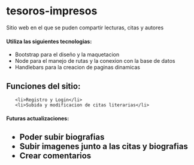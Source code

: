 # tesoros-impresos

Sitio web en el que se puden compartir lecturas, citas y autores


<h4>Utiliza las siguientes tecnologias:</h2>
<ul>
	<li>Bootstrap para el diseño y la maquetacion</li>
	<li>Node para el manejo de rutas y la conexion con la base de datos</li>
	<li>Handlebars para la creacion de paginas dinamicas</li>
</ul>

<h2>Funciones del sitio:</h2>
<ul>

	<li>Registro y Login</li>
	<li>Subida y modificacion de citas literarias</li>
</ul>

<h4>Futuras actualizaciones:<h2>
<ul>
	<li>Poder subir biografias</li>
	<li>Subir imagenes junto a las citas y biografias</li>	
	<li>Crear comentarios </li>
</ul>